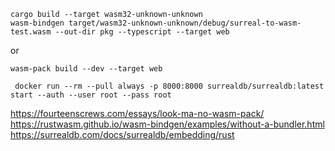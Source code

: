 ```
cargo build --target wasm32-unknown-unknown
wasm-bindgen target/wasm32-unknown-unknown/debug/surreal-to-wasm-test.wasm --out-dir pkg --typescript --target web
```
or 
```
wasm-pack build --dev --target web
```
```
 docker run --rm --pull always -p 8000:8000 surrealdb/surrealdb:latest start --auth --user root --pass root
``` 

https://fourteenscrews.com/essays/look-ma-no-wasm-pack/
https://rustwasm.github.io/wasm-bindgen/examples/without-a-bundler.html
https://surrealdb.com/docs/surrealdb/embedding/rust

